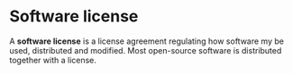 # Software license

A **software license** is a license agreement regulating how software my be
used, distributed and modified. Most open-source software is distributed
together with a license.

